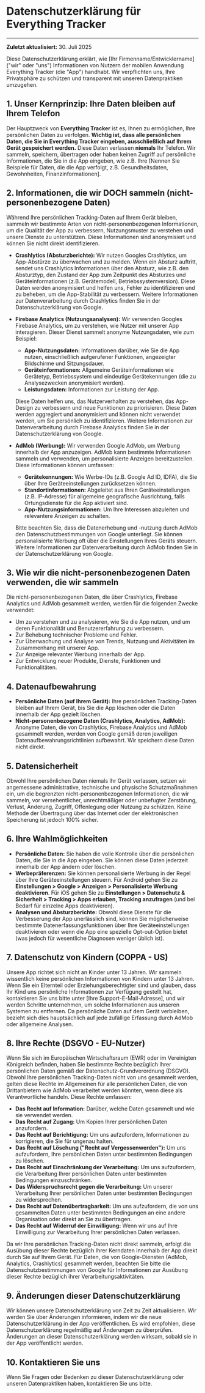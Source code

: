 # Datenschutzerklärung für Everything Tracker

---

**Zuletzt aktualisiert:** 30. Juli 2025

Diese Datenschutzerklärung erklärt, wie [Ihr Firmenname/Entwicklername] ("wir" oder "uns") Informationen von Nutzern der mobilen Anwendung Everything Tracker (die "App") handhabt. Wir verpflichten uns, Ihre Privatsphäre zu schützen und transparent mit unseren Datenpraktiken umzugehen.

## 1. Unser Kernprinzip: Ihre Daten bleiben auf Ihrem Telefon

Der Hauptzweck von **Everything Tracker** ist es, Ihnen zu ermöglichen, Ihre persönlichen Daten zu verfolgen. **Wichtig ist, dass alle persönlichen Daten, die Sie in Everything Tracker eingeben, ausschließlich auf Ihrem Gerät gespeichert werden.** Diese Daten verlassen **niemals** Ihr Telefon. Wir sammeln, speichern, übertragen oder haben keinen Zugriff auf persönliche Informationen, die Sie in die App eingeben, wie z.B. Ihre [Nennen Sie Beispiele für Daten, die die App verfolgt, z.B. Gesundheitsdaten, Gewohnheiten, Finanzinformationen].

## 2. Informationen, die wir DOCH sammeln (nicht-personenbezogene Daten)

Während Ihre persönlichen Tracking-Daten auf Ihrem Gerät bleiben, sammeln wir bestimmte Arten von nicht-personenbezogenen Informationen, um die Qualität der App zu verbessern, Nutzungsmuster zu verstehen und unsere Dienste zu unterstützen. Diese Informationen sind anonymisiert und können Sie nicht direkt identifizieren.

* **Crashlytics (Absturzberichte):** Wir nutzen Googles Crashlytics, um App-Abstürze zu überwachen und zu melden. Wenn ein Absturz auftritt, sendet uns Crashlytics Informationen über den Absturz, wie z.B. den Absturztyp, den Zustand der App zum Zeitpunkt des Absturzes und Geräteinformationen (z.B. Gerätemodell, Betriebssystemversion). Diese Daten werden anonymisiert und helfen uns, Fehler zu identifizieren und zu beheben, um die App-Stabilität zu verbessern. Weitere Informationen zur Datenverarbeitung durch Crashlytics finden Sie in der Datenschutzerklärung von Google.

* **Firebase Analytics (Nutzungsanalysen):** Wir verwenden Googles Firebase Analytics, um zu verstehen, wie Nutzer mit unserer App interagieren. Dieser Dienst sammelt anonyme Nutzungsdaten, wie zum Beispiel:
    * **App-Nutzungsdaten:** Informationen darüber, wie Sie die App nutzen, einschließlich aufgerufener Funktionen, angezeigter Bildschirme und Sitzungsdauer.
    * **Geräteinformationen:** Allgemeine Geräteinformationen wie Gerätetyp, Betriebssystem und eindeutige Gerätekennungen (die zu Analysezwecken anonymisiert werden).
    * **Leistungsdaten:** Informationen zur Leistung der App.

    Diese Daten helfen uns, das Nutzerverhalten zu verstehen, das App-Design zu verbessern und neue Funktionen zu priorisieren. Diese Daten werden aggregiert und anonymisiert und können nicht verwendet werden, um Sie persönlich zu identifizieren. Weitere Informationen zur Datenverarbeitung durch Firebase Analytics finden Sie in der Datenschutzerklärung von Google.

* **AdMob (Werbung):** Wir verwenden Google AdMob, um Werbung innerhalb der App anzuzeigen. AdMob kann bestimmte Informationen sammeln und verwenden, um personalisierte Anzeigen bereitzustellen. Diese Informationen können umfassen:
    * **Gerätekennungen:** Wie Werbe-IDs (z.B. Google Ad ID, IDFA), die Sie über Ihre Geräteeinstellungen zurücksetzen können.
    * **Standortinformationen:** Abgeleitet aus Ihren Geräteeinstellungen (z.B. IP-Adresse) für allgemeine geografische Ausrichtung, falls Ortungsdienste für die App aktiviert sind.
    * **App-Nutzungsinformationen:** Um Ihre Interessen abzuleiten und relevantere Anzeigen zu schalten.

    Bitte beachten Sie, dass die Datenerhebung und -nutzung durch AdMob den Datenschutzbestimmungen von Google unterliegt. Sie können personalisierte Werbung oft über die Einstellungen Ihres Geräts steuern. Weitere Informationen zur Datenverarbeitung durch AdMob finden Sie in der Datenschutzerklärung von Google.

## 3. Wie wir die nicht-personenbezogenen Daten verwenden, die wir sammeln

Die nicht-personenbezogenen Daten, die über Crashlytics, Firebase Analytics und AdMob gesammelt werden, werden für die folgenden Zwecke verwendet:

* Um zu verstehen und zu analysieren, wie Sie die App nutzen, und um deren Funktionalität und Benutzererfahrung zu verbessern.
* Zur Behebung technischer Probleme und Fehler.
* Zur Überwachung und Analyse von Trends, Nutzung und Aktivitäten im Zusammenhang mit unserer App.
* Zur Anzeige relevanter Werbung innerhalb der App.
* Zur Entwicklung neuer Produkte, Dienste, Funktionen und Funktionalitäten.

## 4. Datenaufbewahrung

* **Persönliche Daten (auf Ihrem Gerät):** Ihre persönlichen Tracking-Daten bleiben auf Ihrem Gerät, bis Sie die App löschen oder die Daten innerhalb der App gezielt löschen.
* **Nicht-personenbezogene Daten (Crashlytics, Analytics, AdMob):** Anonyme Daten, die von Crashlytics, Firebase Analytics und AdMob gesammelt werden, werden von Google gemäß deren jeweiligen Datenaufbewahrungsrichtlinien aufbewahrt. Wir speichern diese Daten nicht direkt.

## 5. Datensicherheit

Obwohl Ihre persönlichen Daten niemals Ihr Gerät verlassen, setzen wir angemessene administrative, technische und physische Schutzmaßnahmen ein, um die begrenzten nicht-personenbezogenen Informationen, die wir sammeln, vor versehentlicher, unrechtmäßiger oder unbefugter Zerstörung, Verlust, Änderung, Zugriff, Offenlegung oder Nutzung zu schützen. Keine Methode der Übertragung über das Internet oder der elektronischen Speicherung ist jedoch 100% sicher.

## 6. Ihre Wahlmöglichkeiten

* **Persönliche Daten:** Sie haben die volle Kontrolle über die persönlichen Daten, die Sie in die App eingeben. Sie können diese Daten jederzeit innerhalb der App ändern oder löschen.
* **Werbepräferenzen:** Sie können personalisierte Werbung in der Regel über Ihre Geräteeinstellungen steuern. Für Android gehen Sie zu **Einstellungen > Google > Anzeigen > Personalisierte Werbung deaktivieren**. Für iOS gehen Sie zu **Einstellungen > Datenschutz & Sicherheit > Tracking > Apps erlauben, Tracking anzufragen** (und bei Bedarf für einzelne Apps deaktivieren).
* **Analysen und Absturzberichte:** Obwohl diese Dienste für die Verbesserung der App unerlässlich sind, können Sie möglicherweise bestimmte Datenerfassungsfunktionen über Ihre Geräteeinstellungen deaktivieren oder wenn die App eine spezielle Opt-out-Option bietet (was jedoch für wesentliche Diagnosen weniger üblich ist).

## 7. Datenschutz von Kindern (COPPA - US)

Unsere App richtet sich nicht an Kinder unter 13 Jahren. Wir sammeln wissentlich keine persönlichen Informationen von Kindern unter 13 Jahren. Wenn Sie ein Elternteil oder Erziehungsberechtigter sind und glauben, dass Ihr Kind uns persönliche Informationen zur Verfügung gestellt hat, kontaktieren Sie uns bitte unter [Ihre Support-E-Mail-Adresse], und wir werden Schritte unternehmen, um solche Informationen aus unseren Systemen zu entfernen. Da persönliche Daten auf dem Gerät verbleiben, bezieht sich dies hauptsächlich auf jede zufällige Erfassung durch AdMob oder allgemeine Analysen.

## 8. Ihre Rechte (DSGVO - EU-Nutzer)

Wenn Sie sich im Europäischen Wirtschaftsraum (EWR) oder im Vereinigten Königreich befinden, haben Sie bestimmte Rechte bezüglich Ihrer persönlichen Daten gemäß der Datenschutz-Grundverordnung (DSGVO). Obwohl Ihre persönlichen Tracking-Daten nicht von uns gesammelt werden, gelten diese Rechte im Allgemeinen für alle persönlichen Daten, die von Drittanbietern wie AdMob verarbeitet werden könnten, wenn diese als Verantwortliche handeln. Diese Rechte umfassen:

* **Das Recht auf Information:** Darüber, welche Daten gesammelt und wie sie verwendet werden.
* **Das Recht auf Zugang:** Um Kopien Ihrer persönlichen Daten anzufordern.
* **Das Recht auf Berichtigung:** Um uns aufzufordern, Informationen zu korrigieren, die Sie für ungenau halten.
* **Das Recht auf Löschung ("Recht auf Vergessenwerden"):** Um uns aufzufordern, Ihre persönlichen Daten unter bestimmten Bedingungen zu löschen.
* **Das Recht auf Einschränkung der Verarbeitung:** Um uns aufzufordern, die Verarbeitung Ihrer persönlichen Daten unter bestimmten Bedingungen einzuschränken.
* **Das Widerspruchsrecht gegen die Verarbeitung:** Um unserer Verarbeitung Ihrer persönlichen Daten unter bestimmten Bedingungen zu widersprechen.
* **Das Recht auf Datenübertragbarkeit:** Um uns aufzufordern, die von uns gesammelten Daten unter bestimmten Bedingungen an eine andere Organisation oder direkt an Sie zu übertragen.
* **Das Recht auf Widerruf der Einwilligung:** Wenn wir uns auf Ihre Einwilligung zur Verarbeitung Ihrer persönlichen Daten verlassen.

Da wir Ihre persönlichen Tracking-Daten nicht direkt sammeln, erfolgt die Ausübung dieser Rechte bezüglich Ihrer Kerndaten innerhalb der App direkt durch Sie auf Ihrem Gerät. Für Daten, die von Google-Diensten (AdMob, Analytics, Crashlytics) gesammelt werden, beachten Sie bitte die Datenschutzbestimmungen von Google für Informationen zur Ausübung dieser Rechte bezüglich ihrer Verarbeitungsaktivitäten.

## 9. Änderungen dieser Datenschutzerklärung

Wir können unsere Datenschutzerklärung von Zeit zu Zeit aktualisieren. Wir werden Sie über Änderungen informieren, indem wir die neue Datenschutzerklärung in der App veröffentlichen. Es wird empfohlen, diese Datenschutzerklärung regelmäßig auf Änderungen zu überprüfen. Änderungen an dieser Datenschutzerklärung werden wirksam, sobald sie in der App veröffentlicht werden.

## 10. Kontaktieren Sie uns

Wenn Sie Fragen oder Bedenken zu dieser Datenschutzerklärung oder unseren Datenpraktiken haben, kontaktieren Sie uns bitte.
